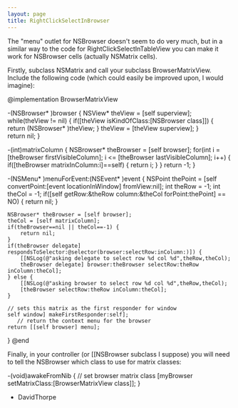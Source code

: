 ```yaml
---
layout: page
title: RightClickSelectInBrowser
---
```




The "menu" outlet for NSBrowser doesn't seem to do very much, but in a similar way to the code for RightClickSelectInTableView you can make it work for NSBrowser cells (actually NSMatrix cells).

Firstly, subclass NSMatrix and call your subclass BrowserMatrixView. Include the following code (which could easily be improved upon, I would imagine):

    

@implementation BrowserMatrixView

-(NSBrowser* )browser {
	NSView* theView = [self superview];
	while(theView != nil) {
		if([theView isKindOfClass:[NSBrowser class]]) {
			return (NSBrowser* )theView;
		}
		theView = [theView superview];
	}	
	return nil;
}

-(int)matrixColumn {
	NSBrowser* theBrowser = [self browser];
	for(int i = [theBrowser firstVisibleColumn]; i <= [theBrowser lastVisibleColumn]; i++) {
		if([theBrowser matrixInColumn:i]==self) {
			return i;
		}
	}
	return -1;
}

-(NSMenu* )menuForEvent:(NSEvent* )event {
	NSPoint thePoint = [self convertPoint:[event locationInWindow] fromView:nil];
	int theRow = -1;
	int theCol = -1;
	if([self getRow:&theRow column:&theCol forPoint:thePoint] == NO) {
		return nil;
	}

	NSBrowser* theBrowser = [self browser];
	theCol = [self matrixColumn];
	if(theBrowser==nil || theCol==-1) {
		return nil;
	}
	if(theBrowser delegate] respondsToSelector:@selector(browser:selectRow:inColumn:)]) {
		[[NSLog(@"asking delegate to select row %d col %d",theRow,theCol);
		theBrowser delegate] browser:theBrowser selectRow:theRow inColumn:theCol];
	} else {
		[[NSLog(@"asking browser to select row %d col %d",theRow,theCol);
		[theBrowser selectRow:theRow inColumn:theCol];
	}

	// sets this matrix as the first responder for window
	self window] makeFirstResponder:self];
       // return the context menu for the browser
	return [[self browser] menu];
}
@end



Finally, in your controller (or [[NSBrowser subclass I suppose) you will need to tell the NSBrowser which class to use for matrix classes:

    

-(void)awakeFromNib {
	// set browser matrix class
	[myBrowser setMatrixClass:[BrowserMatrixView class]];
}



- DavidThorpe

